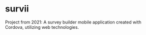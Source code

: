 # survii
Project from 2021: A survey builder mobile application created with Cordova, utilizing web technologies.
